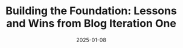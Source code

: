 ---
title: 'Building the Foundation: Lessons and Wins from Blog Iteration One'
description: In this post, I reflect on what I set out to accomplish with my blog, what I achieved, and what fell short. Along the way, I share key lessons I learned while coding and the areas I’m excited to explore further.
license.enabled: false
slug: blog-part-1
date: 2025-01-08
image: cover.jpeg
categories:
    - Technical Growth
tags:
    - Growth
    - Technology
    - Lessons
---